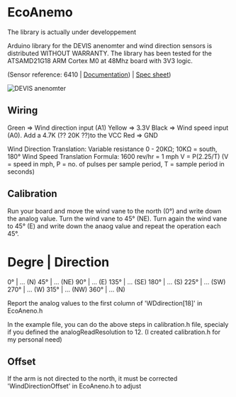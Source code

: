 # EcoAnemo

The library is actually under developpement

Arduino library for the DEVIS anenomter and wind direction sensors is distributed WITHOUT WARRANTY.
The library has been tested for the ATSAMD21G18 ARM Cortex M0 at 48Mhz board with 3V3 logic.

(Sensor reference: 6410 | [Documentation](assets/07395-277_IM_6410.pdf)) | [Spec sheet](assets/6410_SS.pdf))

![DEVIS anenomter](https://eco-sensors.ch/wp-content/uploads/2020/08/anemomter.jpg)

## Wiring

Green 		=> Wind direction input (A1) 
Yellow		=> 3.3V
Black		=> Wind speed input (A0). Add a 4.7K (?? 20K ??)to the VCC
Red			=> GND

Wind Direction Translation: Variable resistance 0 - 20KΩ; 10KΩ = south, 180°
Wind Speed Translation Formula: 
1600 rev/hr = 1 mph
V = P(2.25/T) (V = speed in mph, P = no. of pulses per sample period, T = sample period in seconds)



## Calibration

Run your board and move the wind vane to the north (0°) and write down the analog value. Turn the wind vane to 45° (NE). Turn again the wind vane to 45° (E) and write down the anaog value and repeat the operation each 45°.

Degre | Direction
=================
0° 	| ... (N)
45° | ... (NE)
90°	| ... (E)
135°  | ... (SE)
180° | ... (S)
225° | ... (SW)
270° | ... (W)
315° | ... (NW)
360° | ... (N)

Report the analog values to the first column of 'WDdirection[18]' in EcoAneno.h

In the example file, you can do the above steps in calibration.h file, specialy if you defined the analogReadResolution to 12. (I created calibration.h for my personal need)

## Offset
If the arm is not directed to the north, it must be corrected 'WindDirectionOffset' in EcoAneno.h to adjust
